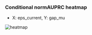 ### Conditional normAUPRC heatmap

- X: eps_current, Y: gap_mu

![heatmap](/home/elicer/project_0814_2/results/20250817-085313/holdout/conditional_heatmap_eps_current_vs_gap_mu.png)
